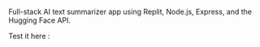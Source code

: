 Full-stack AI text summarizer app using Replit, Node.js, Express, and the Hugging Face API.

Test it here : 
